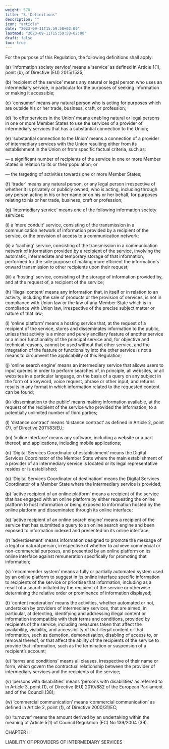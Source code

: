 ```yaml
---
weight: 578
title: "3. Definitions"
description: ""
icon: "article"
date: "2023-09-11T15:59:58+02:00"
lastmod: "2023-09-11T15:59:58+02:00"
draft: false
toc: true
---
```


For the purpose of this Regulation, the following definitions shall apply:

(a) ‘information society service’ means a ‘service’ as defined in Article 1(1), point (b), of Directive (EU) 2015/1535;

(b) ‘recipient of the service’ means any natural or legal person who uses an intermediary service, in particular for the purposes of seeking information or making it accessible;

(c) ‘consumer’ means any natural person who is acting for purposes which are outside his or her trade, business, craft, or profession;

(d) ‘to offer services in the Union’ means enabling natural or legal persons in one or more Member States to use the services of a provider of intermediary services that has a substantial connection to the Union;

(e) ‘substantial connection to the Union’ means a connection of a provider of intermediary services with the Union resulting either from its establishment in the Union or from specific factual criteria, such as:

— a significant number of recipients of the service in one or more Member States in relation to its or their population; or

— the targeting of activities towards one or more Member States;

(f) ‘trader’ means any natural person, or any legal person irrespective of whether it is privately or publicly owned, who is acting, including through any person acting in his or her name or on his or her behalf, for purposes relating to his or her trade, business, craft or profession;

(g) ‘intermediary service’ means one of the following information society services:

(i) a ‘mere conduit’ service, consisting of the transmission in a communication network of information provided by a recipient of the service, or the provision of access to a communication network;

(ii) a ‘caching’ service, consisting of the transmission in a communication network of information provided by a recipient of the service, involving the automatic, intermediate and temporary storage of that information, performed for the sole purpose of making more efficient the information's onward transmission to other recipients upon their request;

(iii) a ‘hosting’ service, consisting of the storage of information provided by, and at the request of, a recipient of the service;

(h) ‘illegal content’ means any information that, in itself or in relation to an activity, including the sale of products or the provision of services, is not in compliance with Union law or the law of any Member State which is in compliance with Union law, irrespective of the precise subject matter or nature of that law;

(i) ‘online platform’ means a hosting service that, at the request of a recipient of the service, stores and disseminates information to the public, unless that activity is a minor and purely ancillary feature of another service or a minor functionality of the principal service and, for objective and technical reasons, cannot be used without that other service, and the integration of the feature or functionality into the other service is not a means to circumvent the applicability of this Regulation;

(j) ‘online search engine’ means an intermediary service that allows users to input queries in order to perform searches of, in principle, all websites, or all websites in a particular language, on the basis of a query on any subject in the form of a keyword, voice request, phrase or other input, and returns results in any format in which information related to the requested content can be found;

(k) ‘dissemination to the public’ means making information available, at the request of the recipient of the service who provided the information, to a potentially unlimited number of third parties;

(l) ‘distance contract’ means ‘distance contract’ as defined in Article 2, point (7), of Directive 2011/83/EU;

(m) ‘online interface’ means any software, including a website or a part thereof, and applications, including mobile applications;

(n) ‘Digital Services Coordinator of establishment’ means the Digital Services Coordinator of the Member State where the main establishment of a provider of an intermediary service is located or its legal representative resides or is established;

(o) ‘Digital Services Coordinator of destination’ means the Digital Services Coordinator of a Member State where the intermediary service is provided;

(p) ‘active recipient of an online platform’ means a recipient of the service that has engaged with an online platform by either requesting the online platform to host information or being exposed to information hosted by the online platform and disseminated through its online interface;

(q) ‘active recipient of an online search engine’ means a recipient of the service that has submitted a query to an online search engine and been exposed to information indexed and presented on its online interface;

(r) ‘advertisement’ means information designed to promote the message of a legal or natural person, irrespective of whether to achieve commercial or non-commercial purposes, and presented by an online platform on its online interface against remuneration specifically for promoting that information;

(s) ‘recommender system’ means a fully or partially automated system used by an online platform to suggest in its online interface specific information to recipients of the service or prioritise that information, including as a result of a search initiated by the recipient of the service or otherwise determining the relative order or prominence of information displayed;

(t) ‘content moderation’ means the activities, whether automated or not, undertaken by providers of intermediary services, that are aimed, in particular, at detecting, identifying and addressing illegal content or information incompatible with their terms and conditions, provided by recipients of the service, including measures taken that affect the availability, visibility, and accessibility of that illegal content or that information, such as demotion, demonetisation, disabling of access to, or removal thereof, or that affect the ability of the recipients of the service to provide that information, such as the termination or suspension of a recipient’s account;

(u) ‘terms and conditions’ means all clauses, irrespective of their name or form, which govern the contractual relationship between the provider of intermediary services and the recipients of the service;

(v) ‘persons with disabilities’ means ‘persons with disabilities’ as referred to in Article 3, point (1), of Directive (EU) 2019/882 of the European Parliament and of the Council (38);

(w) ‘commercial communication’ means ‘commercial communication’ as defined in Article 2, point (f), of Directive 2000/31/EC;

(x) ‘turnover’ means the amount derived by an undertaking within the meaning of Article 5(1) of Council Regulation (EC) No 139/2004 (39).

CHAPTER II

LIABILITY OF PROVIDERS OF INTERMEDIARY SERVICES